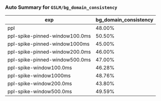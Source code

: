 ### Auto Summary for `GSLM/bg_domain_consistency`

<!-- AUTO-GEN: SPLIT TABLE -->
| exp | bg_domain_consistency |
| --- | --- |
| ppl | 48.00% |
| ppl-spike-pinned-window100.0ms | 50.50% |
| ppl-spike-pinned-window1000ms | 45.00% |
| ppl-spike-pinned-window200.0ms | 46.00% |
| ppl-spike-pinned-window500.0ms | 47.00% |
| ppl-spike-window100.0ms | 46.28% |
| ppl-spike-window1000ms | 48.76% |
| ppl-spike-window200.0ms | 43.80% |
| ppl-spike-window500.0ms | 49.59% |
<!-- AUTO-GEN: SPLIT TABLE -->
